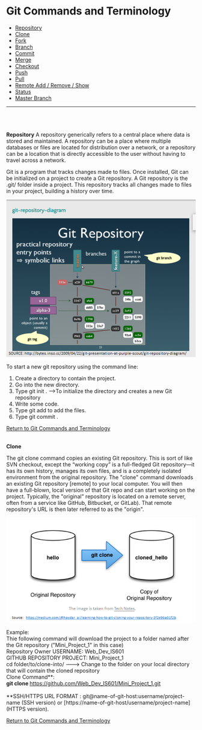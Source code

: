 # Git Commands and Terminology <a name="top">

*	<a href="#repository">Repository </a>
* <a href="#clone">Clone</a> 
*	<a href="#clone">Fork </a> 
*	 <a href="#clone">Branch</a> 
*	 <a href="#clone">Commit</a> 
*	 <a href="#clone">Merge</a> 
*	 <a href="#clone">Checkout</a> 
*	 <a href="#clone">Push</a> 
*	<a href="#clone">Pull </a> 
*	 <a href="#clone">Remote Add / Remove / Show </a> 
*	 <a href="#clone">Status</a> 
*	<a href="#clone">Master Branch </a> 

___________________________________________________________________________________________________________________________________
</br>
</br>
</br>


<a name="repository">
<b>Repository</b>
A repository generically refers to a central place where data is stored and maintained. A repository can be a place where multiple databases or files are located for distribution over a network, or a repository can be a location that is directly accessible to the user without having to travel across a network. 

Git is a program that tracks changes made to files. Once installed, Git can be initialized on a project to create a Git
repository. A Git repository is the .git/ folder inside a project. This repository tracks all changes made to files in your
project, building a history over time.

![](git_repos_image_source.png)


To start a new git repository using the command line:
1.	Create a directory to contain the project.
2.	Go into the new directory.
3.	Type git init .  -->To initialize the directory and creates a new Git repository
4.	Write some code.
5.	Type git add to add the files.
6.	Type git commit .

</a>

<a href="#top">Return to  Git Commands and Terminology</a>
<br>
<br>

<a name="clone"> 
<b>Clone</b>

The git clone command copies an existing Git repository. This is sort of like SVN checkout, except the “working copy” is a full-fledged Git repository—it has its own history, manages its own files, and is a completely isolated environment from the original repository. 
The "clone" command downloads an existing Git repository [remote] to your local computer.
You will then have a full-blown, local version of that Git repo and can start working on the project.
Typically, the "original" repository is located on a remote server, often from a service like GitHub, Bitbucket, or GitLab). That remote repository's URL is then later referred to as the "origin".

![](clone_image.png)

Example: <br>
Thie following command will download the project to a folder named after the Git repository ("Mini_Project_1" in this case) <br>
Repository Owner USERNAME: Web_Dev_IS601   <br>
GITHUB REPOSITORY PROJECT: Mini_Project_1 <br>
cd folder/to/clone-into/        ---> Change to the folder on your local directory that will contain the cloned repository <br>
Clone Command**: <br>
<b>git clone </b> https://github.com/Web_Dev_IS601/Mini_Project_1.git   <br><br>
**SSH/HTTPS URL FORMAT :   git@name-of-git-host:username/project-name (SSH version) or [https://name-of-git-host/username/project-name] (HTTPS version).


</a>
<a href="#top">Return to  Git Commands and Terminology</a>
